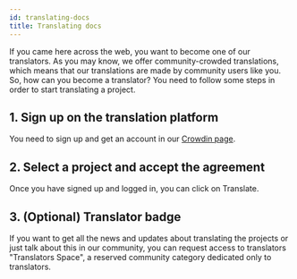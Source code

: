 ```yaml
---
id: translating-docs
title: Translating docs
---
```


If you came here across the web, you want to become one of our translators. As you may know, we offer community-crowded translations, which means that our translations are made by community users like you. So, how can you become a translator? You need to follow some steps in order to start translating a project.

## 1. Sign up on the translation platform
You need to sign up and get an account in our [Crowdin page](https://maicol07.crowdin.com/maicol07-docs).

## 2. Select a project and accept the agreement
Once you have signed up and logged in, you can click on Translate.

## 3. (Optional) Translator badge
If you want to get all the news and updates about translating the projects or just talk about this in our community, you can request access to translators "Translators Space", a reserved community category dedicated only to translators.
